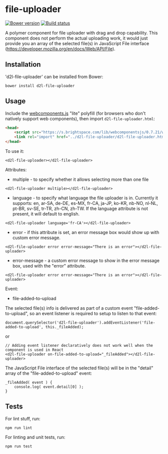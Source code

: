 # file-uploader
[![Bower version][bower-image]][bower-url]
[![Build status][ci-image]][ci-url]

A polymer component for file uploader with drag and drop capability. This component does not perform the actual uploading work, it would just provide you an array of the selected file(s) in JavaScript File interface (https://developer.mozilla.org/en/docs/Web/API/File).

## Installation
'd2l-file-uploader' can be installed from Bower:

```shell
bower install d2l-file-uploader
```

## Usage

Include the [webcomponents.js](http://webcomponents.org/polyfills/) "lite" polyfill (for browsers who don't natively support web components), then import `d2l-file-uploader.html`:

```html
<head>
	<script src="https://s.brightspace.com/lib/webcomponentsjs/0.7.21/webcomponents-lite.min.js"></script>
	<link rel="import" href="../d2l-file-uploader/d2l-file-uploader.html">
</head>
```

To use it:

```shell
<d2l-file-uploader></d2l-file-uploader>
```

Attributes:
* multiple - to specify whether it allows selecting more than one file

```shell
<d2l-file-uploader multiple></d2l-file-uploader>
```

* language - to specify what language the file uploader is in. Currently it supports: en, ar-SA, de-DE, es-MX, fr-CA, ja-JP, ko-KR, nb-NO, nl-NL, pt-BR, sv-SE, tr-TR, zh-CN, zh-TW. If the language attribute is not present, it will default to english.

```shell
<d2l-file-uploader language='fr-CA'></d2l-file-uploader>
```

* error - if this attribute is set, an error message box would show up with custom error message.

```shell
<d2l-file-uploader error error-message="There is an error"></d2l-file-uploader>
```

* error-message - a custom error message to show in the error message box, used with the "error" attribute.

```shell
<d2l-file-uploader error error-message="There is an error"></d2l-file-uploader>
```

Event:
* file-added-to-upload

The selected file(s) info is delivered as part of a custom event "file-added-to-upload", so an event listener is required to setup to listen to that event:

```shell
document.querySelector('d2l-file-uploader').addEventListener('file-added-to-upload', this._fileAdded);
```

or

```shell
// Adding event listener declaratively does not work well when the component is used in React
<d2l-file-uploader on-file-added-to-upload="_fileAdded"></d2l-file-uploader>
```

The JavaScript File interface of the selected file(s) will be in the "detail" array of the "file-added-to-upload" event:

```shell
_fileAdded( event ) {
	console.log( event.detail[0] );
}
```

## Tests

For lint stuff, run:

```shell
npm run lint
```

For linting and unit tests, run:

```shell
npm run test
```

[bower-url]: http://bower.io/search/?q=d2l-file-uploader
[bower-image]: https://img.shields.io/bower/v/d2l-file-uploader.svg
[ci-url]: https://travis-ci.org/BrightspaceUI/file-uploader
[ci-image]: https://travis-ci.org/BrightspaceUI/file-uploader.svg?branch=master
